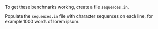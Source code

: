 To get these benchmarks working, create a file `sequences.in`.

Populate the `sequences.in` file with character sequences on each line, for example 1000 words of lorem ipsum.